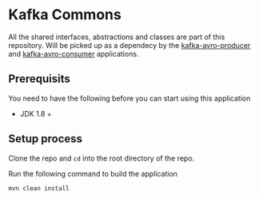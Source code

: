 # Kafka Commons

All the shared interfaces, abstractions and classes are part of this repository. Will be picked up as a dependecy by the [kafka-avro-producer](https://github.com/reddy-s/kafka-avro-producer) and [kafka-avro-consumer](https://github.com/reddy-s/kafka-avro-consumer) applications.

## Prerequisits

You need to have the following before you can start using this application

* JDK 1.8 +

## Setup process

Clone the repo and `cd` into the root directory of the repo.

Run the following command to build the application
```sbtshell
mvn clean install
```
